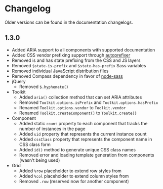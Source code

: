 # Changelog #

Older versions can be found in the documentation changelogs.

## 1.3.0 ##

* Added ARIA support to all components with supported documentation
* Added CSS vendor prefixing support through [autoprefixer](https://github.com/ai/autoprefixer)
* Removed is and has state prefixing from the CSS and JS layers
* Removed `$state-is-prefix` and `$state-has-prefix` Sass variables
* Removed individual JavaScript distribution files
* Removed Compass dependency in favor of [node-sass](https://github.com/andrew/node-sass)
* jQuery
    * Removed `$.hyphenate()`
* Toolkit
    * Added `aria()` collection method that can set ARIA attributes
    * Removed `Toolkit.options.isPrefix` and `Toolkit.options.hasPrefix`
    * Renamed `Toolkit.options.vendor` to `Toolkit.vendor`
    * Renamed `Toolkit.createComponent()` to `Toolkit.create()`
* Component
    * Added static `count` property to each component that tracks the number of instances in the page
    * Added `uid` property that represents the current instance count
    * Added `cssClass` property that represents the component name in CSS class form
    * Added `id()` method to generate unique CSS class names
    * Removed error and loading template generation from components (wasn't being used)
* Grid
    * Added `%row` placeholder to extend row styles from
    * Added `%col` placeholder to extend column styles from
    * Removed `.row` (reserved now for another component)